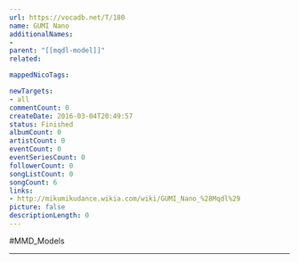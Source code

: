```yaml
---
url: https://vocadb.net/T/180
name: GUMI Nano
additionalNames: 
- 
parent: "[[mqdl-model]]"
related:

mappedNicoTags:

newTargets:
- all
commentCount: 0
createDate: 2016-03-04T20:49:57
status: Finished
albumCount: 0
artistCount: 0
eventCount: 0
eventSeriesCount: 0
followerCount: 0
songListCount: 0
songCount: 6
links: 
- http://mikumikudance.wikia.com/wiki/GUMI_Nano_%28Mqdl%29
picture: false
descriptionLength: 0
---
```


#MMD_Models



---

